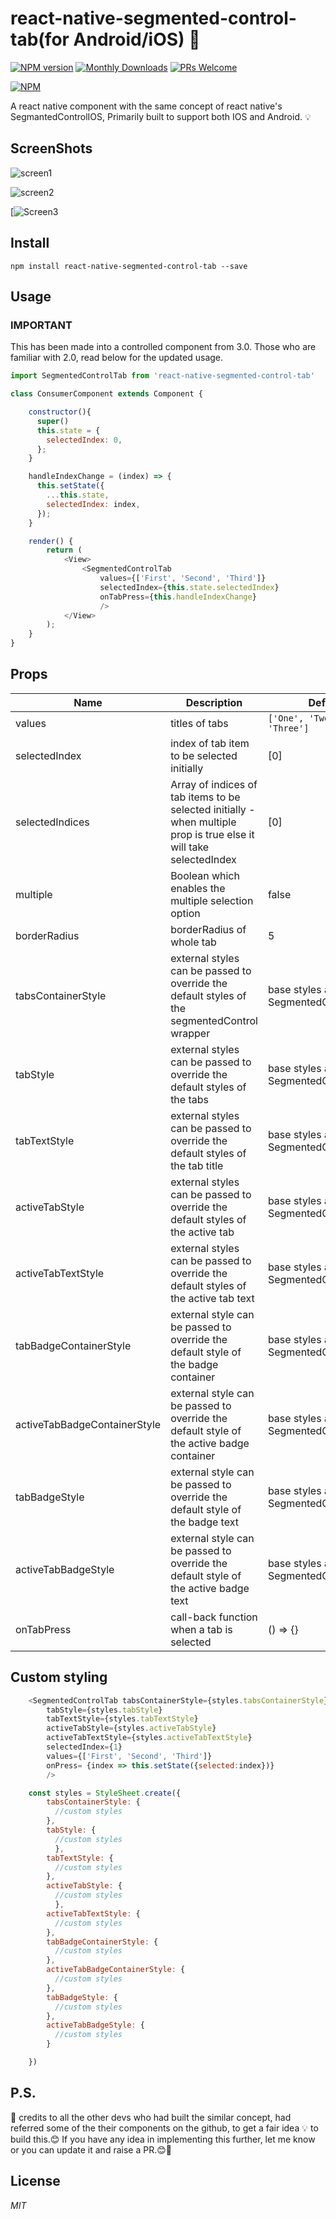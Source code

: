 # react-native-segmented-control-tab(for Android/iOS) 🚀
[![NPM version](https://badge.fury.io/js/react-native-segmented-control-tab.svg)](https://npmjs.org/package/react-native-segmented-control-tab)
[![Monthly Downloads](https://img.shields.io/npm/dm/react-native-segmented-control-tab.svg)](https://npmjs.org/package/react-native-segmented-control-tab)
[ ![PRs Welcome](https://img.shields.io/badge/PRs-Welcome-brightgreen.svg)](https://github.com/kirankalyan5/react-native-segmented-control-tab/pulls)

[![NPM](https://nodei.co/npm/react-native-segmented-control-tab.png?compact=true)](https://npmjs.org/package/react-native-segmented-control-tab)


A react native component with the same concept of react native's SegmantedControlIOS, Primarily built to support both IOS and Android. 💡

## ScreenShots
![screen1](http://s13.postimg.org/hd8b53rd3/screen1.png)

![screen2](http://s11.postimg.org/onlfshx2r/screen2.png)

[![Screen3](https://s8.postimg.org/m3hzyuvud/Screen_Shot_2017-04-01_at_1.15.25_PM.png)


## Install

```shell
npm install react-native-segmented-control-tab --save
```

## Usage

### IMPORTANT
This has been made into a controlled component from 3.0. Those who are familiar with 2.0, read below for the updated usage.

```javascript
import SegmentedControlTab from 'react-native-segmented-control-tab'

class ConsumerComponent extends Component {

    constructor(){
      super()
      this.state = {
        selectedIndex: 0,
      };
    }

    handleIndexChange = (index) => {
      this.setState({
        ...this.state,
        selectedIndex: index,
      });
    }

    render() {
        return (
            <View>
                <SegmentedControlTab
                    values={['First', 'Second', 'Third']}
                    selectedIndex={this.state.selectedIndex}
                    onTabPress={this.handleIndexChange}
                    />
            </View>
        );
    }
}
```
## Props
 Name | Description | Default | Type
------|-------------|----------|-----------
values | titles of tabs  | `['One', 'Two', 'Three']` | array
selectedIndex | index of tab item to be selected initially| [0] | number
selectedIndices |Array of indices of tab items to be selected initially - when multiple prop is true else it will take selectedIndex| [0] | arrayOf(PropTypes.number)
multiple | Boolean which enables the multiple selection option | false | bool
borderRadius | borderRadius of whole tab | 5 | number
tabsContainerStyle | external styles can be passed to override the default styles of the segmentedControl wrapper| base styles added in SegmentedControlTab.js  | object(styles)
tabStyle | external styles can be passed to override the default styles of the tabs| base styles added in SegmentedControlTab.js  | object(styles)
tabTextStyle | external styles can be passed to override the default styles of the tab title| base styles added in SegmentedControlTab.js  | object(styles)
activeTabStyle | external styles can be passed to override the default styles of the active tab| base styles added in SegmentedControlTab.js  | object(styles)
activeTabTextStyle | external styles can be passed to override the default styles of the active tab text| base styles added in SegmentedControlTab.js  | object(styles)
tabBadgeContainerStyle | external style can be passed to override the default style of the badge container | base styles added in SegmentedControlTab.js  | object(styles)
activeTabBadgeContainerStyle | external style can be passed to override the default style of the active badge container | base styles added in SegmentedControlTab.js  | object(styles)
tabBadgeStyle | external style can be passed to override the default style of the badge text | base styles added in SegmentedControlTab.js  | object(styles)
activeTabBadgeStyle | external style can be passed to override the default style of the active badge text | base styles added in SegmentedControlTab.js  | object(styles)
onTabPress | call-back function when a tab is selected | () => {} | func

## Custom styling
  ```javascript
      <SegmentedControlTab tabsContainerStyle={styles.tabsContainerStyle}
          tabStyle={styles.tabStyle}
          tabTextStyle={styles.tabTextStyle}
          activeTabStyle={styles.activeTabStyle}
          activeTabTextStyle={styles.activeTabTextStyle}
          selectedIndex={1}
          values={['First', 'Second', 'Third']}
          onPress= {index => this.setState({selected:index})}
          />

      const styles = StyleSheet.create({
          tabsContainerStyle: {
            //custom styles
          },
          tabStyle: {
            //custom styles
            },
          tabTextStyle: {
            //custom styles
          },
          activeTabStyle: {
            //custom styles
            },
          activeTabTextStyle: {
            //custom styles
          },
          tabBadgeContainerStyle: {
            //custom styles
          },
          activeTabBadgeContainerStyle: {
            //custom styles
          },
          tabBadgeStyle: {
            //custom styles
          },
          activeTabBadgeStyle: {
            //custom styles
          }

      })

  ```

## P.S.
🙏 credits to all the other devs who had built the similar concept, had referred some of the their components on the github, to get a fair idea 💡 to build this.😊
If you have any idea in implementing this further, let me know or you can update it and raise a PR.😊🚀

## License
*MIT*

